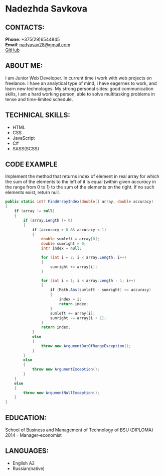 # Nadezhda Savkova

## CONTACTS:
**Phone**: +375(29)6544845<br>
**Email**: nadyasav28@gmail.com<br>
[GitHub](https://github.com/nadyasav)

## ABOUT ME:
I am Junior Web Developer. In current time i work with web projects on freelance. I have an analytical type of mind, i have eagernes to work, and learn new technologes. My strong personal sides: good communication skills, i am a hard working person, able to solve multitasking problems in tense and time-limited schedule.

## TECHNICAL SKILLS:
* HTML
* CSS
* JavaScript
* C#
* SASS(SCSS)

## CODE EXAMPLE
Implement the method that returns index of element in real array for which the sum of the elements to the left of it is equal (within given *accuracy* in the range from 0 to 1) to the sum of the elements on the right. If no such elements exist, return null.
```c#
public static int? FindArrayIndex(double[] array, double accuracy)
{
    if (array != null)
    {
        if (array.Length != 0)
        {
            if (accuracy > 0 && accuracy < 1)
            {
                double sumleft = array[0];
                double sumright = 0;
                int? index = null;

                for (int i = 2; i < array.Length; i++)
                {
                    sumright += array[i];
                }

                for (int i = 1; i < array.Length - 1; i++)
                {
                    if (Math.Abs(sumleft - sumright) <= accuracy)
                    {
                        index = i;
                        return index;
                    }
                    sumleft += array[i];
                    sumright -= array[i + 1];
                }
                return index;
            }
            else
            {
                throw new ArgumentOutOfRangeException();
            }
        }
        else
        {
            throw new ArgumentException();
        }
    }
    else
    {
        throw new ArgumentNullException();
    }
}
```

## EDUCATION:
School of Business and Management of Technology of BSU (DIPLOMA) 2014 - Manager-economist

## LANGUAGES:
* English A2
* Russian(native)
